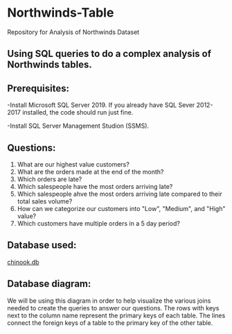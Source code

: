 # Northwinds-Table
Repository for Analysis of Northwinds Dataset

## Using SQL queries to do a complex analysis of Northwinds tables.
## Prerequisites:
-Install Microsoft SQL Server 2019. If you already have SQL Sever 2012-2017 installed, the code should run just fine.

-Install SQL Server Management Studion (SSMS).

## Questions:
1. What are our highest value customers?
2. What are the orders made at the end of the month?
3. Which orders are late?
4. Which salespeople have the most orders arriving late?
5. Which salespeople ahve the most orders arriving late compared to their total sales volume?
6. How can we categorize our customers into "Low", "Medium", and "High" value?
7. Which customers have multiple orders in a 5 day period?

## Database used:
[chinook.db](https://github.com/ns102030/Music_Store_Analysis_Using_SQL/blob/main/Music%20Store%20Database%20Analysis%20Using%20SQL/chinook.db)

## Database diagram:

We will be using this diagram in order to help visualize the various joins needed to create the queries to answer our questions. The rows with keys next to the column name represent the primary keys of each table. The lines connect the foreign keys of a table to the primary key of the other table.
